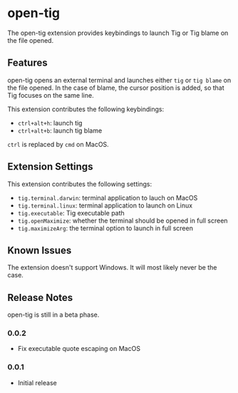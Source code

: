# open-tig

The open-tig extension provides keybindings to launch Tig or Tig blame on the file opened.

## Features

open-tig opens an external terminal and launches either `tig` or `tig blame` on the file opened. In
the case of blame, the cursor position is added, so that Tig focuses on the same line.

This extension contributes the following keybindings:

* `ctrl+alt+h`: launch tig
* `ctrl+alt+b`: launch tig blame

`ctrl` is replaced by `cmd` on MacOS.

## Extension Settings

This extension contributes the following settings:

* `tig.terminal.darwin`: terminal application to lauch on MacOS
* `tig.terminal.linux`: terminal application to launch on Linux
* `tig.executable`: Tig executable path
* `tig.openMaximize`: whether the terminal should be opened in full screen
* `tig.maximizeArg`: the terminal option to launch in full screen

## Known Issues

The extension doesn't support Windows. It will most likely never be the case.

## Release Notes

open-tig is still in a beta phase.

### 0.0.2

- Fix executable quote escaping on MacOS

### 0.0.1

- Initial release
